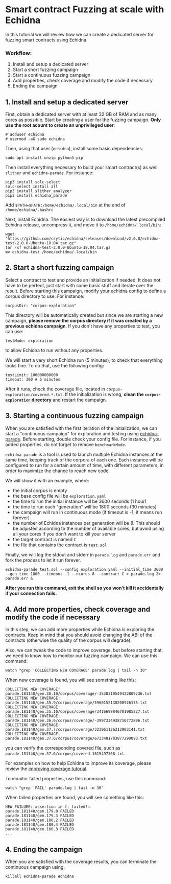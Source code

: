 # Smart contract Fuzzing at scale with Echidna

In this tutorial we will review how we can create a dedicated server for fuzzing smart contracts using Echidna.

### Workflow:

1. Install and setup a dedicated server
2. Start a short fuzzing campaign
3. Start a continuous fuzzing campaign
4. Add properties, check coverage and modify the code if necessary
5. Ending the campaign

## 1. Install and setup a dedicated server

First, obtain a dedicated server with at least 32 GB of RAM and as many cores as possible. Start by creating a user for the fuzzing campaign.
**Only use the root acount to create an unprivileged user**:

```
# adduser echidna
# usermod -aG sudo echidna
```

Then, using that user (`echidna`), install some basic dependencies:

```
sudo apt install unzip python3-pip
```

Then install everything necessary to build your smart contract(s) as well `slither` and `echidna-parade`. For instance:

```
pip3 install solc-select
solc-select install all
pip3 install slither_analyzer
pip3 install echidna_parade
```

Add `$PATH=$PATH:/home/echidna/.local/bin` at the end of `/home/echidna/.bashrc`

Next, install Echidna. The easiest way is to download the latest precompiled Echidna release, uncompress it, and move it to `/home/echidna/.local/bin`:

```
wget "https://github.com/crytic/echidna/releases/download/v2.0.0/echidna-test-2.0.0-Ubuntu-18.04.tar.gz"
tar -xf echidna-test-2.0.0-Ubuntu-18.04.tar.gz
mv echidna-test /home/echidna/.local/bin
```

## 2. Start a short fuzzing campaign

Select a contract to test and provide an initialization if needed. It does not have to be perfect, just start with some basic stuff and iterate over the result.
Before starting this campaign, modify your echidna config to define a corpus directory to use. For instance:

```
corpusDir: "corpus-exploration"
```

This directory will be automatically created but since we are starting a new campaign, **please remove the corpus directory if it was created by a previous echidna campaign**.
If you don't have any properties to test, you can use:

```
testMode: exploration
```

to allow Echidna to run without any properties.

We will start a very short Echidna run (5 minutes), to check that everything looks fine. To do that, use the following config:

```
testLimit: 100000000000
timeout: 300 # 5 minutes
```

After it runs, check the coverage file, located in `corpus-exploration/covered.*.txt`. If the initialization is wrong, **clean the `corpus-exploration` directory** and restart the campaign.

## 3. Starting a continuous fuzzing campaign

When you are satisfied with the first iteration of the initialization, we can start a "continuous campaign" for exploration and testing using [echidna-parade](https://github.com/agroce/echidna-parade). Before starting, double check your config file. For instance, if you added properties, do not forget to remove `benchmarkMode`.

`echidna-parade` is a tool is used to launch multiple Echidna instances at the same time, keeping track of the corpora of each one. Each instance will be configured to run for a certain amount of time, with different parameters, in order to maximize the chance to reach new code.

We will show it with an example, where:

- the initial corpus is empty
- the base config file will be `exploration.yaml`
- the time to run the initial instance will be 3600 seconds (1 hour)
- the time to run each "generation" will be 1800 seconds (30 minutes)
- the campaign will run in continuous mode (if timeout is -1, it means run forever)
- the number of Echidna instances per generation will be 8. This should be adjusted according to the number of available cores, but avoid using all your cores if you don't want to kill your server
- the target contract is named `C`
- the file that contains the contract is `test.sol`

Finally, we will log the stdout and stderr in `parade.log` and `parade.err` and fork the process to let it run forever.

```
echidna-parade test.sol --config exploration.yaml --initial_time 3600 --gen_time 1800 --timeout -1 --ncores 8 --contract C > parade.log 2> parade.err &
```

**After you run this command, exit the shell so you won't kill it accidentally if your connection fails.**

## 4. Add more properties, check coverage and modify the code if necessary

In this step, we can add more properties while Echidna is exploring the contracts. Keep in mind that you should avoid changing the ABI of the contracts
(otherwise the quality of the corpus will degrade).

Also, we can tweak the code to improve coverage, but before starting that, we need to know how to monitor our fuzzing campaign. We can use this command:

```
watch "grep 'COLLECTING NEW COVERAGE' parade.log | tail -n 30"
```

When new coverage is found, you will see something like this:

```
COLLECTING NEW COVERAGE: parade.181140/gen.30.10/corpus/coverage/-3538310549422809236.txt
COLLECTING NEW COVERAGE: parade.181140/gen.35.9/corpus/coverage/5960152130200926175.txt
COLLECTING NEW COVERAGE: parade.181140/gen.35.10/corpus/coverage/3416698846701985227.txt
COLLECTING NEW COVERAGE: parade.181140/gen.36.6/corpus/coverage/-3997334938716772896.txt
COLLECTING NEW COVERAGE: parade.181140/gen.37.7/corpus/coverage/323061126212903141.txt
COLLECTING NEW COVERAGE: parade.181140/gen.37.6/corpus/coverage/6733481703877290093.txt
```

you can verify the corresponding covered file, such as `parade.181140/gen.37.6/corpus/covered.1615497368.txt`.

For examples on how to help Echidna to improve its coverage, please review the [improving coverage tutorial](./collecting-a-corpus.md).

To monitor failed properties, use this command:

```
watch "grep 'FAIL' parade.log | tail -n 30"
```

When failed properties are found, you will see something like this:

```
NEW FAILURE: assertion in f: failed!💥
parade.181140/gen.179.0 FAILED
parade.181140/gen.179.3 FAILED
parade.181140/gen.180.2 FAILED
parade.181140/gen.180.4 FAILED
parade.181140/gen.180.3 FAILED
...
```

## 4. Ending the campaign

When you are satisfied with the coverage results, you can terminate the continuous campaign using:

```
killall echidna-parade echidna
```
